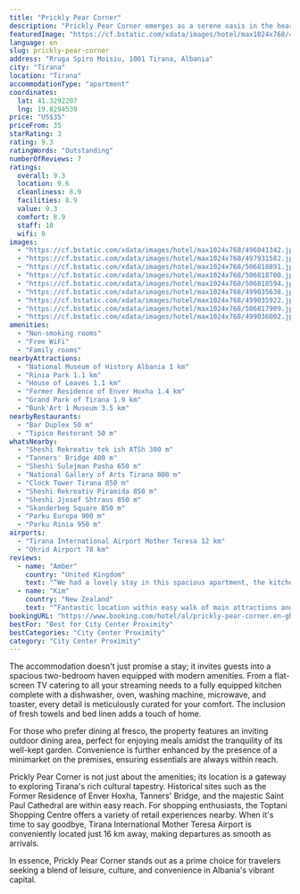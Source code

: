 ```yaml
---
title: "Prickly Pear Corner"
description: "Prickly Pear Corner emerges as a serene oasis in the heart of Tirana, offering a blend of comfort and convenience just a stone's throw away from the vibrant Skanderbeg Square."
featuredImage: "https://cf.bstatic.com/xdata/images/hotel/max1024x768/496041342.jpg?k=ec0b49cbe27b34cabfc43ed591cdec6044562a622b96d2aeeeb10a28c953a5dc&o=&hp=1"
language: en
slug: prickly-pear-corner
address: "Rruga Spiro Moisiu, 1001 Tirana, Albania"
city: "Tirana"
location: "Tirana"
accommodationType: "apartment"
coordinates:
  lat: 41.3292207
  lng: 19.8294539
price: "US$35"
priceFrom: 35
starRating: 3
rating: 9.3
ratingWords: "Outstanding"
numberOfReviews: 7
ratings:
  overall: 9.3
  location: 9.6
  cleanliness: 8.9
  facilities: 8.9
  value: 9.3
  comfort: 8.9
  staff: 10
  wifi: 0
images:
  - "https://cf.bstatic.com/xdata/images/hotel/max1024x768/496041342.jpg?k=ec0b49cbe27b34cabfc43ed591cdec6044562a622b96d2aeeeb10a28c953a5dc&o=&hp=1"
  - "https://cf.bstatic.com/xdata/images/hotel/max1024x768/497931582.jpg?k=d8d084dbe91b737fa31554dcfff351cf3e004710a27a1a0e98b3cee88d762366&o=&hp=1"
  - "https://cf.bstatic.com/xdata/images/hotel/max1024x768/506818891.jpg?k=9764d5ee34c62aa97a0cce6e0fa7e2c9a3a1ec791b02f2bc44448a48268f723e&o=&hp=1"
  - "https://cf.bstatic.com/xdata/images/hotel/max1024x768/506818700.jpg?k=5199fc1355f1e69d81f44c1845228a6db2c1af33e47040006feb13de6e03ff39&o=&hp=1"
  - "https://cf.bstatic.com/xdata/images/hotel/max1024x768/506818594.jpg?k=05c493851b1ddbe3992f43b9c459050fe17afc5be90c035cacce227fb34830c1&o=&hp=1"
  - "https://cf.bstatic.com/xdata/images/hotel/max1024x768/499035638.jpg?k=159328de489ebd0f8fb374b5c6cbf914f5be1ed3f1505dcbb015cb4ec53db210&o=&hp=1"
  - "https://cf.bstatic.com/xdata/images/hotel/max1024x768/499035922.jpg?k=f539754010e54b6cd4fbb0415dbf2f3a85c463f5dd58979449a6b61ba3c82ead&o=&hp=1"
  - "https://cf.bstatic.com/xdata/images/hotel/max1024x768/506817909.jpg?k=bc5049dee9f2e64030ccdcdef75ac5304e9bb5955162c350fcf0cd9ea45877bc&o=&hp=1"
  - "https://cf.bstatic.com/xdata/images/hotel/max1024x768/499036002.jpg?k=e97ddc9dd80f1cd807e4a5fe9031698696fd6170d8097784bbed9706be436aa8&o=&hp=1"
amenities:
  - "Non-smoking rooms"
  - "Free WiFi"
  - "Family rooms"
nearbyAttractions:
  - "National Museum of History Albania 1 km"
  - "Rinia Park 1.1 km"
  - "House of Leaves 1.1 km"
  - "Former Residence of Enver Hoxha 1.4 km"
  - "Grand Park of Tirana 1.9 km"
  - "Bunk'Art 1 Museum 3.5 km"
nearbyRestaurants:
  - "Bar Duplex 50 m"
  - "Tipico Restorant 50 m"
whatsNearby:
  - "Sheshi Rekreativ tek ish ATSh 300 m"
  - "Tanners' Bridge 400 m"
  - "Sheshi Sulejman Pasha 650 m"
  - "National Gallery of Arts Tirana 800 m"
  - "Clock Tower Tirana 850 m"
  - "Sheshi Rekreativ Piramida 850 m"
  - "Sheshi Jjosef Shtraus 850 m"
  - "Skanderbeg Square 850 m"
  - "Parku Europa 900 m"
  - "Parku Rinia 950 m"
airports:
  - "Tirana International Airport Mother Teresa 12 km"
  - "Ohrid Airport 78 km"
reviews:
  - name: "Amber"
    country: "United Kingdom"
    text: "“We had a lovely stay in this spacious apartment, the kitchen/living area and the rooftop garden make it homely and it’s in a great location! The bathroom is nice and modern and the beds were comfortable, the wifi is good and the hosts were very...”"
  - name: "Kim"
    country: "New Zealand"
    text: "“Fantastic location within easy walk of main attractions and lots of great restaurants”"
bookingURL: "https://www.booking.com/hotel/al/prickly-pear-corner.en-gb.html?aid=8035640"
bestFor: "Best for City Center Proximity"
bestCategories: "City Center Proximity"
category: "City Center Proximity"
---
```


The accommodation doesn't just promise a stay; it invites guests into a spacious two-bedroom haven equipped with modern amenities. From a flat-screen TV catering to all your streaming needs to a fully equipped kitchen complete with a dishwasher, oven, washing machine, microwave, and toaster, every detail is meticulously curated for your comfort. The inclusion of fresh towels and bed linen adds a touch of home.

For those who prefer dining al fresco, the property features an inviting outdoor dining area, perfect for enjoying meals amidst the tranquility of its well-kept garden. Convenience is further enhanced by the presence of a minimarket on the premises, ensuring essentials are always within reach.

Prickly Pear Corner is not just about the amenities; its location is a gateway to exploring Tirana's rich cultural tapestry. Historical sites such as the Former Residence of Enver Hoxha, Tanners' Bridge, and the majestic Saint Paul Cathedral are within easy reach. For shopping enthusiasts, the Toptani Shopping Centre offers a variety of retail experiences nearby. When it's time to say goodbye, Tirana International Mother Teresa Airport is conveniently located just 16 km away, making departures as smooth as arrivals.

In essence, Prickly Pear Corner stands out as a prime choice for travelers seeking a blend of leisure, culture, and convenience in Albania's vibrant capital.
